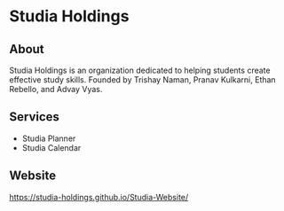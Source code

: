 # Studia Holdings

## About
Studia Holdings is an organization dedicated to helping students create effective study skills.
Founded by Trishay Naman, Pranav Kulkarni, Ethan Rebello, and Advay Vyas.

## Services
- Studia Planner
- Studia Calendar

## Website
https://studia-holdings.github.io/Studia-Website/
